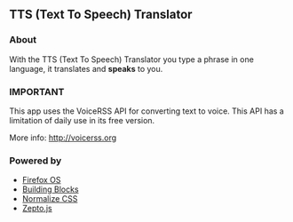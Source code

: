 TTS (Text To Speech) Translator
-------------------------------

### About
With the TTS (Text To Speech) Translator you type a phrase in one language, it translates and **speaks** to you.

### IMPORTANT
This app uses the VoiceRSS API for converting text to voice. This API has a limitation of daily use in its free version.

More info: http://voicerss.org

### Powered by
+ [Firefox OS](http://mozilla.org/pt-BR/firefox/os/)
+ [Building Blocks](http://buildingfirefoxos.com/)
+ [Normalize CSS](http://necolas.github.io/normalize.css/)
+ [Zepto.js](http://zeptojs.com/)